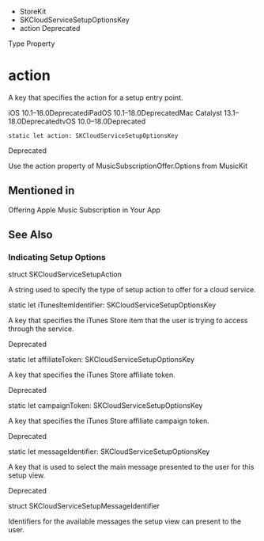 

- StoreKit
- SKCloudServiceSetupOptionsKey
-  action Deprecated

Type Property

# action

A key that specifies the action for a setup entry point.

iOS 10.1–18.0DeprecatediPadOS 10.1–18.0DeprecatedMac Catalyst 13.1–18.0DeprecatedtvOS 10.0–18.0Deprecated

``` source
static let action: SKCloudServiceSetupOptionsKey
```

Deprecated

Use the action property of MusicSubscriptionOffer.Options from MusicKit

## Mentioned in 

Offering Apple Music Subscription in Your App

## See Also

### Indicating Setup Options

struct SKCloudServiceSetupAction

A string used to specify the type of setup action to offer for a cloud service.

static let iTunesItemIdentifier: SKCloudServiceSetupOptionsKey

A key that specifies the iTunes Store item that the user is trying to access through the service.

Deprecated

static let affiliateToken: SKCloudServiceSetupOptionsKey

A key that specifies the iTunes Store affiliate token.

Deprecated

static let campaignToken: SKCloudServiceSetupOptionsKey

A key that specifies the iTunes Store affiliate campaign token.

Deprecated

static let messageIdentifier: SKCloudServiceSetupOptionsKey

A key that is used to select the main message presented to the user for this setup view.

Deprecated

struct SKCloudServiceSetupMessageIdentifier

Identifiers for the available messages the setup view can present to the user.

